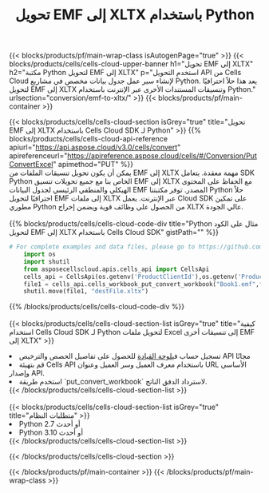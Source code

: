 ﻿---
title:  تحويل EMF إلى XLTX باستخدام Python
description: استخدام Aspose.Cells Cloud SDK لـ Python لتحويل ملف بتنسيق EMF إلى ملف بتنسيق XLTX.
---
{{< blocks/products/pf/main-wrap-class isAutogenPage="true" >}}
{{< blocks/products/cells/cells-cloud-upper-banner h1="تحويل EMF إلى XLTX" h2="مكتبة Python لتحويل EMF إلى XLTX" p="استخدم التحويل API من Cells Cloud لإنشاء سير عمل جدول بيانات مخصص في مشاريع Python. يعد هذا حلاً احترافيًا لتحويل EMF إلى XLTX وتنسيقات المستندات الأخرى عبر الإنترنت باستخدام Python." urlsection="conversion/emf-to-xltx/" >}}
{{< blocks/products/pf/main-container >}}

{{< blocks/products/cells/cells-cloud-section isGrey="true" title="تحويل EMF إلى XLTX باستخدام Cells Cloud SDK لـ Python" >}}
{{% blocks/products/cells/cells-cloud-api-reference apiurl="https://api.aspose.cloud/v3.0/cells/convert" apireferenceurl="https://apireference.aspose.cloud/cells/#/Conversion/PutConvertExcel" apimethod="PUT" %}}
<br/>
يمكن أن يكون تحويل تنسيقات الملفات من EMF إلى XLTX مهمة معقدة. يتعامل SDK Python الخاص بنا مع جميع تحويلات تنسيق EMF إلى XLTX مع الحفاظ على المحتوى الهيكلي والمنطقي الرئيسي لجدول البيانات EMF المصدر. توفر مكتبتنا Python حلاً احترافيًا لتحويل EMF إلى ملفات XLTX عبر الإنترنت. يعمل Cloud SDK على تمكين مطوري Python من الحصول على وظائف قوية ويضمن إخراج XLTX عالي الجودة.
<br/>
<br/>
{{% blocks/products/cells/cells-cloud-code-div title="Python مثال على الكود لتحويل EMF إلى XLTX باستخدام Cells Cloud SDK" gistPath="" %}}
 
```python
# For complete examples and data files, please go to https://github.com/aspose-cells-cloud/aspose-cells-cloud-python/
    import os
    import shutil
    from asposecellscloud.apis.cells_api import CellsApi
    cells_api = CellsApi(os.getenv('ProductClientId'),os.getenv('ProductClientSecret'))
    file1 = cells_api.cells_workbook_put_convert_workbook("Book1.emf",format="xltx")
    shutil.move(file1, "destFile.xltx")     
```
 
{{% /blocks/products/cells/cells-cloud-code-div %}}
<br/>
<br/>
{{< blocks/products/cells/cells-cloud-section-list isGrey="true" title="كيفية استخدام Cells Cloud SDK لـ Python لتحويل ملفات Excel إلى تنسيقات أخرى EMF إلى XLTX" >}}
<li> تسجيل حساب في<a href="https://dashboard.aspose.cloud/">لوحة القيادة</a> للحصول على تفاصيل الحصص والترخيص API مجانًا</li>
<li>قم بتهيئة Cells API باستخدام معرف العميل وسر العميل وعنوان URL الأساسي وإصدار API.</li>
<li>استخدم طريقة `put_convert_workbook` لاسترداد الدفق الناتج.</li>
{{< /blocks/products/cells/cells-cloud-section-list >}}
<br/>
<br/>
{{< blocks/products/cells/cells-cloud-section-list isGrey="true" title="متطلبات النظام" >}}
<li>Python 2.7 أو أحدث</li>
<li>Python 3.10 أو أحدث</li>
{{< /blocks/products/cells/cells-cloud-section-list >}}

{{< /blocks/products/cells/cells-cloud-section >}}

{{< /blocks/products/pf/main-container >}}
{{< /blocks/products/pf/main-wrap-class >}}
